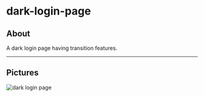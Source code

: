 # dark-login-page
## About
A dark login page having transition features.
***
## Pictures
![dark login page](https://github.com/arimoa/dark-login-page/assets/134084996/6f17121f-66c3-4e6f-b21a-2298e07e659d)
